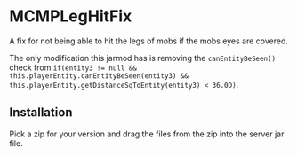 # MCMPLegHitFix

A fix for not being able to hit the legs of mobs if the mobs eyes are covered.

The only modification this jarmod has is removing the `canEntityBeSeen()` check from `if(entity3 != null && this.playerEntity.canEntityBeSeen(entity3) && this.playerEntity.getDistanceSqToEntity(entity3) < 36.0D)`.

## Installation

Pick a zip for your version and drag the files from the zip into the server jar file.


